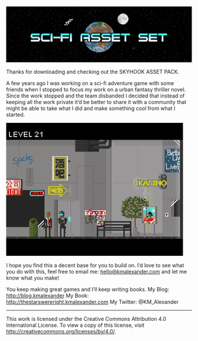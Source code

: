 ![My image](https://raw.githubusercontent.com/KMAlexander/ScifiGameAssetSet/master/Title.jpg)

Thanks for downloading and checking out the SKYHOOK ASSET PACK.

A few years ago I was working on a sci-fi adventure game with some friends when I stopped to focus my work on a urban fantasy thriller novel. Since the work stopped and the team disbanded I decided that instead of keeping all the work private it’d be better to share it with a community that might be able to take what I did and make something cool from what I started.

![My image](https://raw.githubusercontent.com/KMAlexander/ScifiGameAssetSet/master/Example.jpg)

I hope you find this a decent base for you to build on.  I’d love to see what you do with this, feel free to email me: hello@kmalexander.com and let me know what you make!


You keep making great games and I’ll keep writing books.
My Blog: http://blog.kmalexander
My Book: http://thestarswereright.kmalexander.com
My Twitter: @KM_Alexander

- - - - - - - - - - - - - - - - - - - - -

This work is licensed under the Creative Commons Attribution 4.0 International License.
To view a copy of this license, visit http://creativecommons.org/licenses/by/4.0/.
